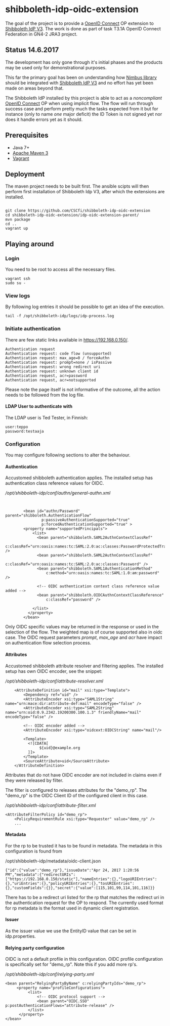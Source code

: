 # shibboleth-idp-oidc-extension
The goal of the project is to provide a [OpenID Connect](http://openid.net/connect/) OP extension to [Shibboleth IdP V3](https://wiki.shibboleth.net/confluence/display/IDP30/Home). The work is done as part of task T3.1A OpenID Connect Federation in GN4-2 JRA3 project.

## Status 14.6.2017
The development has only gone through it's initial phases and the products may be used only for demonstrational purposes. 

This far the primary goal has been on understanding how [Nimbus library](https://connect2id.com/products/nimbus-oauth-openid-connect-sdk) should be integrated with [Shibboleth IdP V3](https://wiki.shibboleth.net/confluence/display/IDP30/Home) and no effort has yet been made on areas beyond that.

The Shibboleth IdP installed by this project is able to act as a *noncompliant* [OpenID Connect](http://openid.net/connect/) OP when using implicit flow. The flow will run through success case and perform pretty much the tasks expected from it but for instance (only to name *one* major deficit) the ID Token is not signed yet nor does it handle errors yet as it should.  


## Prerequisites
- Java 7+
- [Apache Maven 3](https://maven.apache.org/)
- [Vagrant](https://www.vagrantup.com/)

## Deployment
The maven project needs to be built first. The ansible scipts will then perform first installation of Shibboleth Idp V3, after which the extensions are installed. 

```

git clone https://github.com/CSCfi/shibboleth-idp-oidc-extension
cd shibboleth-idp-oidc-extension/idp-oidc-extension-parent/
mvn package
cd ..
vagrant up

```

## Playing around

### Login
You need to be root to access all the necessary files. 
```
vagrant ssh
sudo su -
```

### View logs
By following log entries it should be possible to get an idea of the execution.
```
tail -f /opt/shibboleth-idp/logs/idp-process.log
``` 

### Initiate authentication
There are few static links available in https://192.168.0.150/.
```
Authentication request
Authentication request: code flow (unsupported)
Authentication request: max_age=0 / forceAuthn
Authentication request: prompt=none / isPassive
Authentication request: wrong redirect uri
Authentication request: unknown client id
Authentication request, acr=password
Authentication request, acr=notsupported
```
Please note the page itself is not informative of the outcome, all the action needs to be followed from the log file. 

#### LDAP User to authenticate with
The LDAP user is Ted Tester, in Finnish:

```
user:teppo
password:testaaja
```

### Configuration
You may configure following sections to alter the behaviour.


#### Authentication
Accustomed shibboleth authentication applies. The installed setup has authentication class reference values for OIDC.
  
*/opt/shibboleth-idp/conf/authn/general-authn.xml*
```


        <bean id="authn/Password" parent="shibboleth.AuthenticationFlow"
                p:passiveAuthenticationSupported="true"
                p:forcedAuthenticationSupported="true" >
        <property name="supportedPrincipals">
            <list>
              <bean parent="shibboleth.SAML2AuthnContextClassRef"
                  c:classRef="urn:oasis:names:tc:SAML:2.0:ac:classes:PasswordProtectedTransport" />
              <bean parent="shibboleth.SAML2AuthnContextClassRef"
                  c:classRef="urn:oasis:names:tc:SAML:2.0:ac:classes:Password" />
              <bean parent="shibboleth.SAML1AuthenticationMethod"
                  c:method="urn:oasis:names:tc:SAML:1.0:am:password" />
           
              <!-- OIDC authentication context class reference value added -->
              <bean parent="shibboleth.OIDCAuthnContextClassReference"
                  c:classRef="password" />
                  
            </list>
          </property>
        </bean>

```
Only OIDC specific values may be returned in the response or used in the selection of the flow. The weighted map is of course supported also in oidc case. The OIDC request parameters *prompt*, *max_age* and *acr* have impact on authentication flow selection process.

#### Attributes
Accustomed shibboleth attribute resolver and filtering applies. The installed setup has own OIDC encoder, see the snippet:

*/opt/shibboleth-idp/conf/attribute-resolver.xml*
```
    <AttributeDefinition id="mail" xsi:type="Template">
        <Dependency ref="uid" />
        <AttributeEncoder xsi:type="SAML1String" name="urn:mace:dir:attribute-def:mail" encodeType="false" />
        <AttributeEncoder xsi:type="SAML2String" name="urn:oid:0.9.2342.19200300.100.1.3" friendlyName="mail" encodeType="false" />

        <!-- OIDC encoder added -->        
        <AttributeEncoder xsi:type="oidcext:OIDCString" name="mail"/>
        
        <Template>
          <![CDATA[
               ${uid}@example.org
          ]]>
        </Template>
        <SourceAttribute>uid</SourceAttribute>
    </AttributeDefinition>

```
Attributes that do not have OIDC encoder are not included in claims even if they were released by filter.

The filter is configured to releases attributes for the "demo_rp". The "demo_rp" is the OIDC Client ID of the configured client in this case.

*/opt/shibboleth-idp/conf/attribute-filter.xml*

```
<AttributeFilterPolicy id="demo_rp">
    <PolicyRequirementRule xsi:type="Requester" value="demo_rp" />
    ... 
```

#### Metadata
For the rp to be trusted it has to be found in metadata. The metadata in this configuration is found from

/opt/shibboleth-idp/metadata/oidc-client.json 
```
{"id":{"value":"demo_rp"},"issueDate":"Apr 24, 2017 1:20:56 PM","metadata":{"redirectURIs":["https://192.168.0.150/static"],"nameEntries":{},"logoURIEntries":{},"uriEntries":{},"policyURIEntries":{},"tosURIEntries":{},"customFields":{}},"secret":{"value":[115,101,99,114,101,116]}}

```
There has to be a redirect uri listed for the rp that matches the redirect uri in the authentication request for the OP to respond. The currently used format for rp metadata is the format used in dynamic client registration.

#### Issuer
As the issuer value we use the EntityID value that can be set in idp.properties.

#### Relying party configuration
OIDC is not a default profile in this configuration. OIDC profile configuration is specifically set for "demo_rp". Note this if you add more rp's.

*/opt/shibboleth-idp/conf/relying-party.xml*
```
<bean parent="RelyingPartyByName" c:relyingPartyIds="demo_rp">
     <property name="profileConfigurations">
          <list>
              <!-- OIDC protocol support -->
              <bean parent="OIDC.SSO" p:postAuthenticationFlows="attribute-release" />
          </list>
      </property>
</bean>

```
